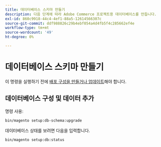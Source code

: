 ```yaml
---
title: 데이터베이스 스키마 만들기
description: 다음 단계에 따라 Adobe Commerce 프로젝트용 데이터베이스를 만듭니다.
exl-id: 860c9918-44c4-4ef1-88a5-12614566307c
source-git-commit: ddf988826c29b4ebf054a4d4fb5f4c285662ef4e
workflow-type: tm+mt
source-wordcount: '49'
ht-degree: 0%

---
```


# 데이터베이스 스키마 만들기

이 명령을 실행하기 전에 [배포 구성을 만들거나 업데이트](deployment.md)해야 합니다.

## 데이터베이스 구성 및 데이터 추가

명령 사용:

```bash
bin/magento setup:db-schema:upgrade
```

데이터베이스 상태를 보려면 다음을 입력합니다.

```bash
bin/magento setup:db:status
```

